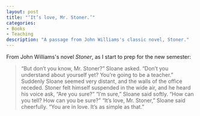 ```yaml
---
layout: post
title: "‘It’s love, Mr. Stoner.’"
categories:
- Books
- Teaching
description: "A passage from John Williams's classic novel, Stoner."
---
```


From John Williams's novel *Stoner*, as I start to prep for the new semester:

> “But don’t you know, Mr. Stoner?” Sloane asked. “Don’t you understand about yourself yet? You’re going to be a teacher.” Suddenly Sloane seemed very distant, and the walls of the office receded. Stoner felt himself suspended in the wide air, and he heard his voice ask, “Are you sure?” “I’m sure,” Sloane said softly. “How can you tell? How can you be sure?” “It’s love, Mr. Stoner,” Sloane said cheerfully. “You are in love. It’s as simple as that.”


